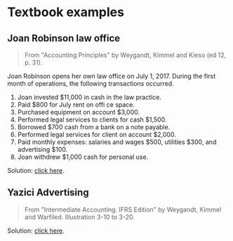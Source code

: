 # Textbook examples

## Joan Robinson law office

> From "Accounting Principles" by Weygandt, Kimmel and Kieso (ed 12, p. 31).

Joan Robinson opens her own law office on July 1, 2017.
During the first month of operations, the following transactions occurred.

1. Joan invested $11,000 in cash in the law practice.
2. Paid $800 for July rent on offi ce space.
3. Purchased equipment on account $3,000.
4. Performed legal services to clients for cash $1,500.
5. Borrowed $700 cash from a bank on a note payable.
6. Performed legal services for client on account $2,000.
7. Paid monthly expenses: salaries and wages $500, utilities $300, and advertising $100.
8. Joan withdrew $1,000 cash for personal use.

Solution: [click here](https://raw.githubusercontent.com/epogrebnyak/abacus/main/scripts/textbook/joan.bat).

## Yazici Advertising

> From "Intermediate Accounting. IFRS Edition" by Weygandt, Kimmel and Warfiled.
> Illustration 3-10 to 3-20.

Solution: [click here](https://raw.githubusercontent.com/epogrebnyak/abacus/main/scripts/textbook/yazici.bat).
